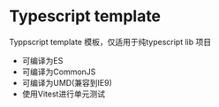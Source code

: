 # Typescript template 
Typpscript template 模板，仅适用于纯typescript lib 项目
* 可编译为ES
* 可编译为CommonJS
* 可编译为UMD(兼容到IE9)
* 使用Vitest进行单元测试
